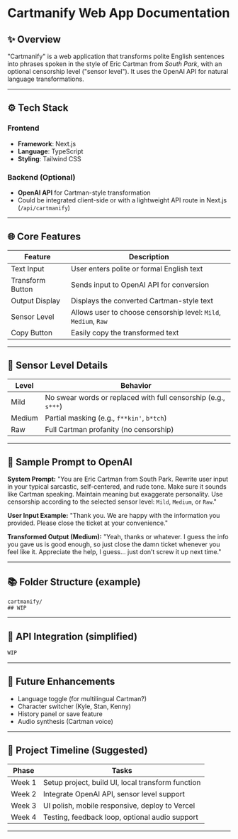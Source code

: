 # Cartmanify Web App Documentation

## ✨ Overview

"Cartmanify" is a web application that transforms polite English sentences into phrases spoken in the style of Eric Cartman from *South Park*, with an optional censorship level ("sensor level"). It uses the OpenAI API for natural language transformations.

---

## ⚙️ Tech Stack

### Frontend

- **Framework**: Next.js
- **Language**: TypeScript
- **Styling**: Tailwind CSS

### Backend (Optional)

- **OpenAI API** for Cartman-style transformation
- Could be integrated client-side or with a lightweight API route in Next.js (`/api/cartmanify`)

---

## 🌐 Core Features

| Feature          | Description                                                     |
| ---------------- | --------------------------------------------------------------- |
| Text Input       | User enters polite or formal English text                       |
| Transform Button | Sends input to OpenAI API for conversion                        |
| Output Display   | Displays the converted Cartman-style text                       |
| Sensor Level     | Allows user to choose censorship level: `Mild`, `Medium`, `Raw` |
| Copy Button      | Easily copy the transformed text                                |

---

## 🧰 Sensor Level Details

| Level  | Behavior                                                       |
| ------ | -------------------------------------------------------------- |
| Mild   | No swear words or replaced with full censorship (e.g., `s***`) |
| Medium | Partial masking (e.g., `f**kin'`, `b*tch`)                     |
| Raw    | Full Cartman profanity (no censorship)                         |

---

## 🚀 Sample Prompt to OpenAI

**System Prompt:** "You are Eric Cartman from South Park. Rewrite user input in your typical sarcastic, self-centered, and rude tone. Make sure it sounds like Cartman speaking. Maintain meaning but exaggerate personality. Use censorship according to the selected sensor level: `Mild`, `Medium`, or `Raw`."

**User Input Example:** "Thank you. We are happy with the information you provided. Please close the ticket at your convenience."

**Transformed Output (Medium):** "Yeah, thanks or whatever. I guess the info you gave us is good enough, so just close the damn ticket whenever you feel like it. Appreciate the help, I guess... just don’t screw it up next time."

---

## 📚 Folder Structure (example) 

```
cartmanify/
## WIP
```

---

## 🚪 API Integration (simplified)

```ts
WIP
```

---

## 🌟 Future Enhancements

- Language toggle (for multilingual Cartman?)
- Character switcher (Kyle, Stan, Kenny)
- History panel or save feature
- Audio synthesis (Cartman voice)

---

## 📅 Project Timeline (Suggested)

| Phase  | Tasks                                             |
| ------ | ------------------------------------------------- |
| Week 1 | Setup project, build UI, local transform function |
| Week 2 | Integrate OpenAI API, sensor level support        |
| Week 3 | UI polish, mobile responsive, deploy to Vercel    |
| Week 4 | Testing, feedback loop, optional audio support    |

---

